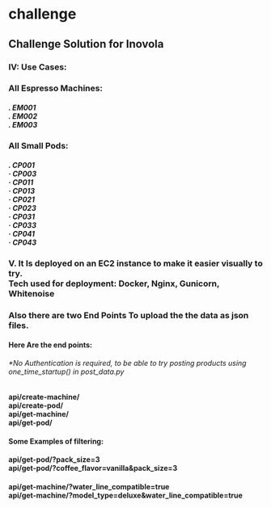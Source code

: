 # challenge
## Challenge Solution for Inovola
### IV: Use Cases:
### All Espresso Machines: 
##### . EM001<br /> . EM002<br />. EM003<br /> 
### All Small Pods:
##### . CP001<br /> · CP003 <br />· CP011 <br />· CP013<br />· CP021<br /> · CP023 <br /> · CP031<br />· CP033 <br />· CP041 <br />· CP043 <br />

### V. It Is deployed on an EC2 instance to make it easier visually to try.<br />  Tech used for deployment: Docker, Nginx, Gunicorn, Whitenoise
### Also there are two End Points To upload the the data as json files.
#### Here Are the end points:
###### *No Authentication is required, to be able to try posting products using one_time_startup() in post_data.py
#### api/create-machine/ <br />api/create-pod/<br />api/get-machine/<br />api/get-pod/
#### Some Examples of filtering:
#### api/get-pod/?pack_size=3 <br/> api/get-pod/?coffee_flavor=vanilla&pack_size=3
#### api/get-machine/?water_line_compatible=true  <br/> api/get-machine/?model_type=deluxe&water_line_compatible=true

